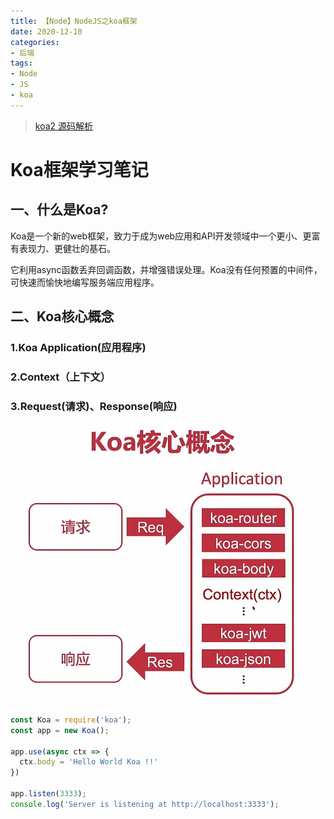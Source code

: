 ```yaml
---
title: 【Node】NodeJS之koa框架
date: 2020-12-10
categories: 
- 后端
tags: 
- Node
- JS
- koa
---
```


> [koa2 源码解析](https://blog.shenfq.com/2018/koa2-%E6%BA%90%E7%A0%81%E8%A7%A3%E6%9E%90/)

# Koa框架学习笔记

## 一、什么是Koa?

Koa是一个新的web框架，致力于成为web应用和API开发领域中一个更小、更富有表现力、更健壮的基石。

它利用async函数丢弃回调函数，并增强错误处理。Koa没有任何预置的中间件，可快速而愉快地编写服务端应用程序。



## 二、Koa核心概念

### 1.Koa Application(应用程序)

### 2.Context（上下文）

### 3.Request(请求)、Response(响应)

![](../../../images/node/koa-core.jpg)

```js
const Koa = require('koa');
const app = new Koa();

app.use(async ctx => {
  ctx.body = 'Hello World Koa !!'
})

app.listen(3333);
console.log('Server is listening at http://localhost:3333');
```

